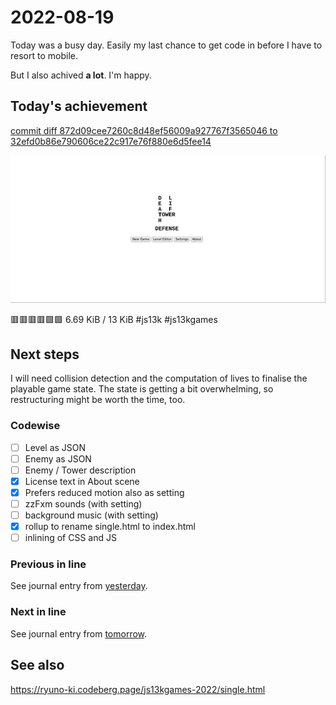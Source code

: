 # 2022-08-19

Today was a busy day. Easily my last chance to get code in before I have to
resort to mobile.

But I also achived **a lot**. I'm happy.

## Today's achievement

[commit diff 872d09cee7260c8d48ef56009a927767f3565046 to 32efd0b86e790606ce22c917e76f880e6d5fee14][diff]

![screenshot from 2022-08-19][screenshot]

🟥🟥🟥🟥🟩🟩 6.69 KiB / 13 KiB #js13k #js13kgames

## Next steps

I will need collision detection and the computation of lives to finalise the
playable game state. The state is getting a bit overwhelming, so restructuring
might be worth the time, too.

### Codewise

- [ ] Level as JSON
- [ ] Enemy as JSON
- [ ] Enemy / Tower description
- [x] License text in About scene
- [x] Prefers reduced motion also as setting
- [ ] zzFxm sounds (with setting)
- [ ] background music (with setting)
- [x] rollup to rename single.html to index.html
- [ ] inlining of CSS and JS

### Previous in line

See journal entry from [yesterday][yesterday].

### Next in line

See journal entry from [tomorrow][tomorrow].

## See also

https://ryuno-ki.codeberg.page/js13kgames-2022/single.html

[diff]: https://jaenis.ch/hobbies/coding/repos/ryuno-ki/js13kgames-2022/compare/872d09cee7260c8d48ef56009a927767f3565046...32efd0b86e790606ce22c917e76f880e6d5fee14
[screenshot]: ./2022-08-19.png
[tomorrow]: ./2022-09-20.md
[yesterday]: ./2022-08-18.md
